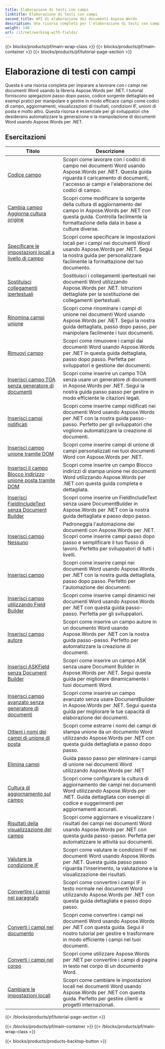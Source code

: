 ```yaml
---
title: Elaborazione di testi con campi
linktitle: Elaborazione di testi con campi
second_title: API di elaborazione dei documenti Aspose.Words
description: Una risorsa completa per l'elaborazione di testi con campi nei documenti Word utilizzando Aspose.Words per .NET. Tutorial, esempi e spiegazioni dettagliate.
weight: 140
url: /it/net/working-with-fields/
---
```


{{< blocks/products/pf/main-wrap-class >}}
{{< blocks/products/pf/main-container >}}
{{< blocks/products/pf/tutorial-page-section >}}

# Elaborazione di testi con campi

Questa è una risorsa completa per imparare a lavorare con i campi nei documenti Word usando la libreria Aspose.Words per .NET. I tutorial forniscono spiegazioni passo dopo passo, codice sorgente dettagliato ed esempi pratici per manipolare e gestire in modo efficace campi come codici di campo, aggiornamenti, visualizzazioni di risultati, condizioni IF, unioni di posta e molto altro. Questa risorsa è essenziale per gli sviluppatori che desiderano automatizzare la generazione e la manipolazione di documenti Word usando Aspose.Words per .NET.

 ## Esercitazioni
| Titolo | Descrizione |
| --- | --- |
| [Codice campo](./field-code/) | Scopri come lavorare con i codici di campo nei documenti Word usando Aspose.Words per .NET. Questa guida riguarda il caricamento di documenti, l'accesso ai campi e l'elaborazione dei codici di campo. |
| [Cambia campo Aggiorna cultura origine](./change-field-update-culture-source/) | Scopri come modificare la sorgente della cultura di aggiornamento del campo in Aspose.Words per .NET con questa guida. Controlla facilmente la formattazione della data in base a culture diverse.|
| [Specificare le impostazioni locali a livello di campo](./specify-locale-at-field-level/) | Scopri come specificare le impostazioni locali per i campi nei documenti Word usando Aspose.Words per .NET. Segui la nostra guida per personalizzare facilmente la formattazione del tuo documento. |
| [Sostituisci collegamenti ipertestuali](./replace-hyperlinks/) | Sostituisci i collegamenti ipertestuali nei documenti Word utilizzando Aspose.Words per .NET. Istruzioni dettagliate per la sostituzione dei collegamenti ipertestuali. |
| [Rinomina campi unione](./rename-merge-fields/) | Scopri come rinominare i campi di unione nei documenti Word usando Aspose.Words per .NET. Segui la nostra guida dettagliata, passo dopo passo, per manipolare facilmente i tuoi documenti. |
| [Rimuovi campo](./remove-field/) | Scopri come rimuovere i campi dai documenti Word usando Aspose.Words per .NET in questa guida dettagliata, passo dopo passo. Perfetta per sviluppatori e gestione dei documenti. |
| [Inserisci campo TOA senza generatore di documenti](./insert-toafield-without-document-builder/) | Scopri come inserire un campo TOA senza usare un generatore di documenti in Aspose.Words per .NET. Segui la nostra guida passo passo per gestire in modo efficiente le citazioni legali. |
| [Inserisci campi nidificati](./insert-nested-fields/) | Scopri come inserire campi nidificati nei documenti Word usando Aspose.Words per .NET con la nostra guida passo-passo. Perfetto per gli sviluppatori che vogliono automatizzare la creazione di documenti. |
| [Inserisci campo unione tramite DOM](./insert-merge-field-using-dom/) | Scopri come inserire campi di unione di campi personalizzati nei tuoi documenti Word con Aspose.Words per .NET. |
| [Inserisci il campo Blocco indirizzo unione posta tramite DOM](./insert-mail-merge-address-block-field-using-dom/) | Scopri come inserire un campo Blocco indirizzi di stampa unione nei documenti Word utilizzando Aspose.Words per .NET con questa guida completa e dettagliata. |
| [Inserisci FieldIncludeText senza Document Builder](./insert-field-include-text-without-document-builder/) |  Scopri come inserire un FieldIncludeText senza usare DocumentBuilder in Aspose.Words per .NET con la nostra guida dettagliata e passo dopo passo. |
| [Inserisci campo Nessuno](./insert-field-none/) | Padroneggia l'automazione dei documenti con Aspose.Words per .NET. Scopri come inserire campi passo dopo passo e semplificare il tuo flusso di lavoro. Perfetto per sviluppatori di tutti i livelli. |
| [Inserisci campo](./insert-field/) | Scopri come inserire campi nei documenti Word usando Aspose.Words per .NET con la nostra guida dettagliata, passo dopo passo. Perfetto per l'automazione dei documenti. |
| [Inserisci campo utilizzando Field Builder](./insert-field-using-field-builder/) | Scopri come inserire campi dinamici nei documenti Word usando Aspose.Words per .NET con questa guida passo-passo. Perfetta per gli sviluppatori. |
| [Inserisci campo autore](./insert-author-field/) | Scopri come inserire un campo autore in un documento Word usando Aspose.Words per .NET con la nostra guida passo-passo. Perfetto per automatizzare la creazione di documenti. |
| [Inserisci ASKField senza Document Builder](./insert-askfield-with-out-document-builder/) | Scopri come inserire un campo ASK senza usare Document Builder in Aspose.Words per .NET. Segui questa guida per migliorare dinamicamente i tuoi documenti Word. |
| [Inserisci campo avanzato senza generatore di documenti](./insert-advance-field-with-out-document-builder/) | Scopri come inserire un campo avanzato senza usare DocumentBuilder in Aspose.Words per .NET. Segui questa guida per migliorare le tue capacità di elaborazione dei documenti. |
| [Ottieni i nomi dei campi di unione di posta](./get-mail-merge-field-names/) | Scopri come estrarre i nomi dei campi di stampa unione da un documento Word utilizzando Aspose.Words per .NET con questa guida dettagliata e passo dopo passo. |
| [Elimina campi](./delete-fields/) | Guida passo passo per eliminare i campi di unione nei documenti Word utilizzando Aspose.Words per .NET |
| [Cultura di aggiornamento sul campo](./field-update-culture/) | Scopri come configurare la cultura di aggiornamento dei campi nei documenti Word utilizzando Aspose.Words per .NET. Guida dettagliata con esempi di codice e suggerimenti per aggiornamenti accurati. |
| [Risultati della visualizzazione del campo](./field-display-results/) | Scopri come aggiornare e visualizzare i risultati dei campi nei documenti Word usando Aspose.Words per .NET con questa guida passo-passo. Perfetta per automatizzare le attività sui documenti. |
| [Valutare la condizione IF](./evaluate-ifcondition/) | Scopri come valutare le condizioni IF nei documenti Word usando Aspose.Words per .NET. Questa guida passo passo riguarda l'inserimento, la valutazione e la visualizzazione dei risultati. |
| [Convertire i campi nel paragrafo](./convert-fields-in-paragraph/) | Scopri come convertire i campi IF in testo normale nei documenti Word utilizzando Aspose.Words per .NET con questa guida dettagliata e passo dopo passo. |
| [Converti i campi nel documento](./convert-fields-in-document/) | Scopri come convertire i campi nei documenti Word usando Aspose.Words per .NET con questa guida. Segui il nostro tutorial per gestire e trasformare in modo efficiente i campi nei tuoi documenti. |
| [Converti i campi nel corpo](./convert-fields-in-body/) | Scopri come utilizzare Aspose.Words per .NET per convertire i campi di pagina in testo nel corpo di un documento Word. |
| [Cambiare le impostazioni locali](./change-locale/) | Scopri come cambiare le impostazioni locali nei documenti Word usando Aspose.Words per .NET con questa guida. Perfetto per gestire clienti e progetti internazionali. |
{{< /blocks/products/pf/tutorial-page-section >}}

{{< /blocks/products/pf/main-container >}}
{{< /blocks/products/pf/main-wrap-class >}}

{{< blocks/products/products-backtop-button >}}
